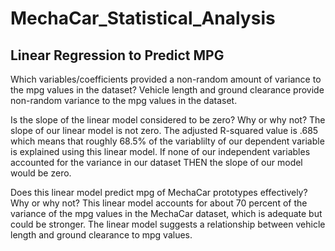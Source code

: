 # MechaCar_Statistical_Analysis

## Linear Regression to Predict MPG
Which variables/coefficients provided a non-random amount of variance to the mpg values in the dataset?
Vehicle length and ground clearance provide non-random variance to the mpg values in the dataset. 

Is the slope of the linear model considered to be zero? Why or why not?
The slope of our linear model is not zero. The adjusted R-squared value is .685 which means that roughly 68.5% of the variablilty of our dependent variable is explained using this linear model. If none of our independent variables accounted for the variance in our dataset THEN the slope of our model would be zero. 

Does this linear model predict mpg of MechaCar prototypes effectively? Why or why not?
This linear model accounts for about 70 percent of the variance of the mpg values in the MechaCar dataset, which is adequate but could be stronger. The linear model suggests a relationship between vehicle length and ground clearance to mpg values. 
